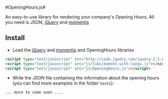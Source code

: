 #OpeningHours.js#

An easy-to-use library for rendering your company's Opening Hours. All you need is JSON, [jQuery](http://jquery.com/) and [momentjs](http://momentjs.com/)

## Install

* Load the [jQuery](http://jquery.com/) and [momentjs](http://momentjs.com/) and OpeningHours libraries

```html
<script type="text/javascript" src="http://code.jquery.com/jquery-2.1.0.min.js"></script>
<script type="text/javascript" src="js/libs/moment-with-langs.js"></script>
<script type="text/javascript" src="js/OpeningHours.js"></script>
```
* Write the JSON file containing the information about the opening hours (you can find more examples in the folder ```tests```):

```... more to come soon .... ```